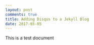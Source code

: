 ```yaml
---
layout: post
comments: true
title: Adding Disqus to a Jekyll Blog
date: 2017-05-05
---
```

This is a test document
